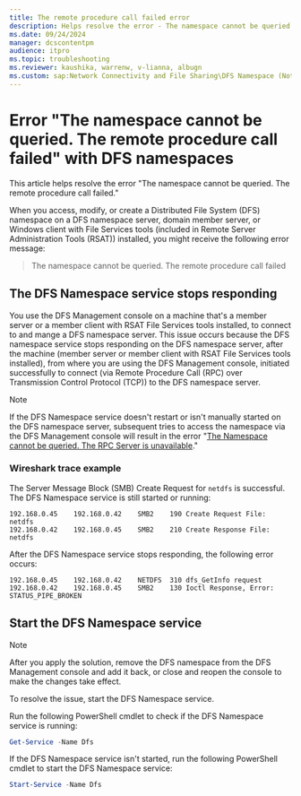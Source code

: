 ```yaml
---
title: The remote procedure call failed error
description: Helps resolve the error - The namespace cannot be queried. The remote procedure call failed.
ms.date: 09/24/2024
manager: dcscontentpm
audience: itpro
ms.topic: troubleshooting
ms.reviewer: kaushika, warrenw, v-lianna, albugn
ms.custom: sap:Network Connectivity and File Sharing\DFS Namespace (Not Replication), csstroubleshoot
---
```

# Error "The namespace cannot be queried. The remote procedure call failed" with DFS namespaces

This article helps resolve the error "The namespace cannot be queried. The remote procedure call failed."

When you access, modify, or create a Distributed File System (DFS) namespace on a DFS namespace server, domain member server, or Windows client with File Services tools (included in Remote Server Administration Tools (RSAT)) installed, you might receive the following error message:

> The namespace cannot be queried. The remote procedure call failed

## The DFS Namespace service stops responding

You use the DFS Management console on a machine that's a member server or a member client with RSAT File Services tools installed, to connect to and mange a DFS namespace server. This issue occurs because the DFS namespace service stops responding on the DFS namespace server, after the machine (member server or member client with RSAT File Services tools installed), from where you are using the DFS Management console, initiated successfully to connect (via Remote Procedure Call (RPC) over Transmission Control Protocol (TCP)) to the  DFS namespace server.

> [!NOTE]
> If the DFS Namespace service doesn't restart or isn't manually started on the DFS namespace server, subsequent tries to access the namespace via the DFS Management console will result in the error "[The Namespace cannot be queried. The RPC Server is unavailable](/troubleshoot/windows-server/active-directory/namespace-not-queried-rpc-server-unavailable)."

### Wireshark trace example

The Server Message Block (SMB) Create Request for `netdfs` is successful. The DFS Namespace service is still started or running:

```output
192.168.0.45	192.168.0.42	SMB2	190	Create Request File: netdfs
192.168.0.42	192.168.0.45	SMB2	210	Create Response File: netdfs
```

After the DFS Namespace service stops responding, the following error occurs:

```output
192.168.0.45	192.168.0.42	NETDFS	310	dfs_GetInfo request
192.168.0.42	192.168.0.45	SMB2	130	Ioctl Response, Error: STATUS_PIPE_BROKEN
```

## Start the DFS Namespace service

> [!NOTE]
> After you apply the solution, remove the DFS namespace from the DFS Management console and add it back, or close and reopen the console to make the changes take effect.

To resolve the issue, start the DFS Namespace service.

Run the following PowerShell cmdlet to check if the DFS Namespace service is running:

```powershell
Get-Service -Name Dfs
```

If the DFS Namespace service isn't started, run the following PowerShell cmdlet to start the DFS Namespace service:

```powershell
Start-Service -Name Dfs
```
